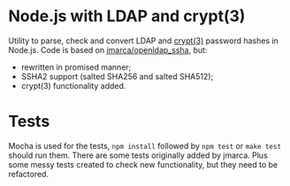 # Node.js with LDAP and crypt(3)
Utility to parse, check and convert LDAP and [crypt(3)](https://en.wikipedia.org/wiki/Crypt_(C)) password hashes in Node.js.
Code is based on [jmarca/openldap_ssha](https://github.com/jmarca/openldap_ssha), but:
- rewritten in promised manner;
- SSHA2 support (salted SHA256 and salted SHA512);
- crypt(3) functionality added.

# Tests
Mocha is used for the tests, `npm install` followed by `npm test` or `make test` should run them.
There are some tests originally added by jmarca. Plus some messy tests created to check new functionality, but they need to be refactored.
